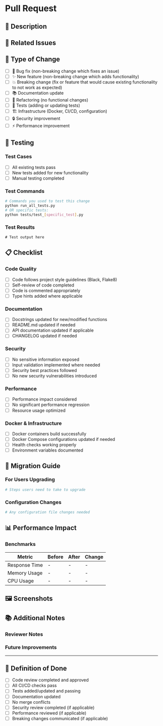 # Pull Request

## 📝 Description

<!-- Provide a brief description of the changes in this PR -->

## 🔗 Related Issues

<!-- Link to related issues using keywords: Fixes #123, Closes #456, Relates to #789 -->

## 🎯 Type of Change

<!-- Mark the type of change with an [x] -->

- [ ] 🐛 Bug fix (non-breaking change which fixes an issue)
- [ ] ✨ New feature (non-breaking change which adds functionality)
- [ ] 💥 Breaking change (fix or feature that would cause existing functionality to not work as expected)
- [ ] 📚 Documentation update
- [ ] 🔧 Refactoring (no functional changes)
- [ ] 🧪 Tests (adding or updating tests)
- [ ] 🏗️ Infrastructure (Docker, CI/CD, configuration)
- [ ] 🔒 Security improvement
- [ ] ⚡ Performance improvement

## 🧪 Testing

<!-- Describe the tests you ran to verify your changes -->

### Test Cases
- [ ] All existing tests pass
- [ ] New tests added for new functionality
- [ ] Manual testing completed

### Test Commands
```bash
# Commands you used to test this change
python run_all_tests.py
# OR specific tests:
python tests/test_[specific_test].py
```

### Test Results
<!-- Paste relevant test output or screenshots -->

```
# Test output here
```

## 📋 Checklist

### Code Quality
- [ ] Code follows project style guidelines (Black, Flake8)
- [ ] Self-review of code completed
- [ ] Code is commented appropriately
- [ ] Type hints added where applicable

### Documentation
- [ ] Docstrings updated for new/modified functions
- [ ] README.md updated if needed
- [ ] API documentation updated if applicable
- [ ] CHANGELOG updated if needed

### Security
- [ ] No sensitive information exposed
- [ ] Input validation implemented where needed
- [ ] Security best practices followed
- [ ] No new security vulnerabilities introduced

### Performance
- [ ] Performance impact considered
- [ ] No significant performance regression
- [ ] Resource usage optimized

### Docker & Infrastructure
- [ ] Docker containers build successfully
- [ ] Docker Compose configurations updated if needed
- [ ] Health checks working properly
- [ ] Environment variables documented

## 🔄 Migration Guide

<!-- If this is a breaking change, provide migration instructions -->

### For Users Upgrading

```bash
# Steps users need to take to upgrade
```

### Configuration Changes

```yaml
# Any configuration file changes needed
```

## 📊 Performance Impact

<!-- If applicable, describe performance implications -->

### Benchmarks

| Metric | Before | After | Change |
|--------|--------|-------|--------|
| Response Time | - | - | - |
| Memory Usage | - | - | - |
| CPU Usage | - | - | - |

## 🖼️ Screenshots

<!-- Add screenshots for UI changes or visual improvements -->

## 📚 Additional Notes

<!-- Any additional information that reviewers should know -->

### Reviewer Notes
<!-- Specific areas you'd like reviewers to focus on -->

### Future Improvements
<!-- Ideas for follow-up PRs or improvements -->

---

## 🎯 Definition of Done

- [ ] Code review completed and approved
- [ ] All CI/CD checks pass
- [ ] Tests added/updated and passing
- [ ] Documentation updated
- [ ] No merge conflicts
- [ ] Security review completed (if applicable)
- [ ] Performance reviewed (if applicable)
- [ ] Breaking changes communicated (if applicable)